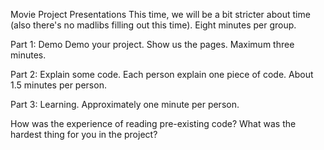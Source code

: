 Movie Project Presentations
This time, we will be a bit stricter about time (also there's no madlibs filling out this time). Eight minutes per group.

Part 1: Demo
Demo your project. Show us the pages. Maximum three minutes.

Part 2: Explain some code.
Each person explain one piece of code. About 1.5 minutes per person.

Part 3: Learning.
Approximately one minute per person.

How was the experience of reading pre-existing code?
What was the hardest thing for you in the project?